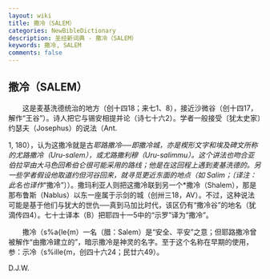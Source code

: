 ```yaml
---
layout: wiki
title: 撒冷（SALEM）
categories: NewBibleDictionary
description: 圣经新词典 - 撒冷（SALEM）
keywords: 撒冷, SALEM
comments: false
---
```


## 撒冷（SALEM）

　　这是麦基洗德统治的地方（创十四18；来七1、8），接近沙微谷（创十四17，解作“王谷”）。诗人把它与锡安相提并论（诗七十六2）。学者一般接受〔犹太史家〕约瑟夫（Josephus）的说法（Ant.

1, 180），认为这撒冷就是古*耶路撒冷──即撒冷城，亦是楔形文字和埃及碑文所称的尤路撒冷（Uru-salem），或尤路撒利穆（Uru-salimmu）。这个讲法也吻合亚伯拉罕由大马色回希伯仑很可能采用的路线；他是在这回程上遇到麦基洗德的。另一些学者假设他取道约但河谷回来，就寻觅更近东面的地点（如 Salim；〔译注：此名也译作*“撒冷”〕）。撒玛利亚人则把这撒冷联到另一个*撒冷（Shalem），那是那布鲁斯（Nablus）以东一座属于示剑的城（创卅三18，AV）。不过，这种说法可能是基于他们与犹大的世仇──真到马加比时代，该区仍有“撒冷谷”的地名（犹滴传四4）。七十士译本（B）把耶四十一5中的“示罗”译为“撒冷”。

　　撒冷（s%a{le{m）一名（腊：Salem）是“安全、平安”之意；但耶路撒冷曾被解作“由撒冷建立的”，暗示撒冷是神灵的名字。至于这个名称在早期的使用，参：示冷（s%ille{m，创四十六24；民廿六49）。

D.J.W.








